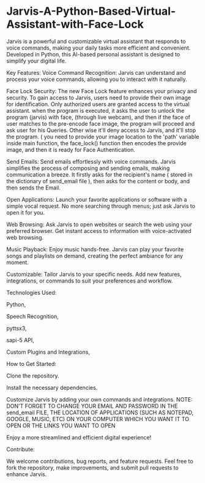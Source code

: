 # Jarvis-A-Python-Based-Virtual-Assistant-with-Face-Lock
Jarvis is a powerful and customizable virtual assistant that responds to voice commands, making your daily tasks more efficient and convenient. Developed in Python, this AI-based personal assistant is designed to simplify your digital life.

Key Features:
Voice Command Recognition: Jarvis can understand and process your voice commands, allowing you to interact with it naturally.

Face Lock Security: The new Face Lock feature enhances your privacy and security. To gain access to Jarvis, users need to provide their own image for identification. Only authorized users are granted access to the virtual assistant. when the program is executed, it asks the user to unlock the program (jarvis) with face, (through live webcam), and then if the face of user matches to the pre-encode face image, the program will proceed and ask user for his Queries. Other wise it'll deny access to Jarvis, and it'll stop the program. ( you need to provide your image location to the 'path' variable inside main function, the face_lock() function then encodes the provide image, and then it is ready for Face Authentication.

Send Emails: Send emails effortlessly with voice commands. Jarvis simplifies the process of composing and sending emails, making communication a breeze. It firstly asks for the recipient's name ( stored in the dictionary of send_email file ), then asks for the content or body, and then sends the Email.

Open Applications: Launch your favorite applications or software with a simple vocal request. No more searching through menus; just ask Jarvis to open it for you.

Web Browsing: Ask Jarvis to open websites or search the web using your preferred browser. Get instant access to information with voice-activated web browsing.

Music Playback: Enjoy music hands-free. Jarvis can play your favorite songs and playlists on demand, creating the perfect ambiance for any moment.

Customizable: Tailor Jarvis to your specific needs. Add new features, integrations, or commands to suit your preferences and workflow.

Technologies Used:

Python,

Speech Recognition,

pyttsx3,

sapi-5 API,

Custom Plugins and Integrations,

How to Get Started:

Clone the repository.

Install the necessary dependencies.

Customize Jarvis by adding your own commands and integrations.
NOTE: DON'T FORGET TO CHANGE YOUR EMAIL AND PASSWORD IN THE send_email FILE, THE LOCATION OF APPLICATIONS (SUCH AS NOTEPAD, GOOGLE, MUSIC, ETC) ON YOUR COMPUTER WHICH YOU WANT IT TO OPEN OR THE LINKS YOU WANT TO OPEN

Enjoy a more streamlined and efficient digital experience!

Contribute:

We welcome contributions, bug reports, and feature requests. Feel free to fork the repository, make improvements, and submit pull requests to enhance Jarvis.
